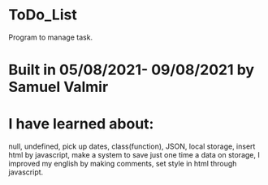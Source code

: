 # ToDo_List
 Program to manage task.

# Built in 05/08/2021- 09/08/2021 by Samuel Valmir 

# I have learned about:
null, undefined, pick up dates, class(function), JSON, local storage, insert html by javascript,
make a system to save just one time a data on storage, I improved my english by making comments,
set style in html through javascript.
